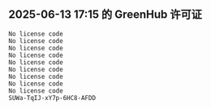 ## 2025-06-13 17:15 的 GreenHub 许可证
```
No license code
No license code
No license code
No license code
No license code
No license code
No license code
No license code
No license code
SUWa-TqIJ-xY7p-6HC8-AFDD
```
